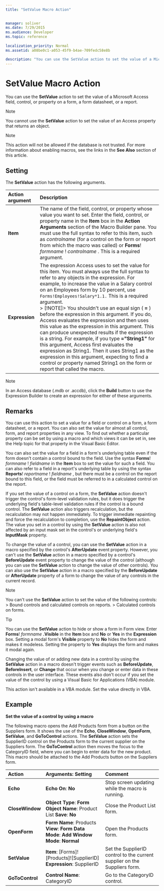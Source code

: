```yaml
---
title: "SetValue Macro Action"
 
 
manager: soliver
ms.date: 7/29/2015
ms.audience: Developer
ms.topic: reference
  
localization_priority: Normal
ms.assetid: a08be0c1-a053-45f9-b4ae-709fedc58e8b

description: "You can use the SetValue action to set the value of a Microsoft Access field, control, or property on a form, a form datasheet, or a report."
---
```


# SetValue Macro Action

You can use the **SetValue** action to set the value of a Microsoft Access field, control, or property on a form, a form datasheet, or a report. 
  
> [!NOTE]
> You cannot use the **SetValue** action to set the value of an Access property that returns an object. 
  
> [!NOTE]
> This action will not be allowed if the database is not trusted. For more information about enabling macros, see the links in the **See Also** section of this article. 
  
## Setting

The **SetValue** action has the following arguments. 
  
|**Action argument**|**Description**|
|:-----|:-----|
|**Item** <br/> |The name of the field, control, or property whose value you want to set. Enter the field, control, or property name in the **Item** box in the **Action Arguments** section of the Macro Builder pane. You must use the full syntax to refer to this item, such as  *controlname*  (for a control on the form or report from which the macro was called) or **Forms**! *formname*  !  *controlname*  . This is a required argument.  <br/> |
|**Expression** <br/> |The expression Access uses to set the value for this item. You must always use the full syntax to refer to any objects in the expression. For example, to increase the value in a Salary control on an Employees form by 10 percent, use  `Forms!Employees!Salary*1.1.` This is a required argument.  <br/> > [!NOTE]> You shouldn't use an equal sign ( **=** ) before the expression in this argument. If you do, Access evaluates the expression and then uses this value as the expression in this argument. This can produce unexpected results if the expression is a string.            For example, if you type **="String1"** for this argument, Access first evaluates the expression as String1. Then it uses String1 as the expression in this argument, expecting to find a control or property named String1 on the form or report that called the macro.  <br/> |
   
> [!NOTE]
> In an Access database (.mdb or .accdb), click the **Build** button to use the Expression Builder to create an expression for either of these arguments. 
  
## Remarks

You can use this action to set a value for a field or control on a form, a form datasheet, or a report. You can also set the value for almost all control, form, and report properties in any view. To find out whether a particular property can be set by using a macro and which views it can be set in, see the Help topic for that property in the Visual Basic Editor.
  
You can also set the value for a field in a form's underlying table even if the form doesn't contain a control bound to the field. Use the syntax **Forms**! *formname*  !  *fieldname*  in the **Item** box to set the value for such a field. You can also refer to a field in a report's underlying table by using the syntax **Reports**! *reportname*  !  *fieldname*  , but there must be a control on the report bound to this field, or the field must be referred to in a calculated control on the report. 
  
If you set the value of a control on a form, the **SetValue** action doesn't trigger the control's form-level validation rules, but it does trigger the underlying field's table-level validation rules if the control is a bound control. The **SetValue** action also triggers recalculation, but the recalculation may not happen immediately. To trigger immediate repainting and force the recalculation to completion, use the **RepaintObject** action. The value you set in a control by using the **SetValue** action is also not affected by an input mask set in the control's or underlying field's **InputMask** property. 
  
To change the value of a control, you can use the **SetValue** action in a macro specified by the control's **AfterUpdate** event property. However, you can't use the **SetValue** action in a macro specified by a control's **BeforeUpdate** event property to change the value of the control (although you can use the **SetValue** action to change the value of other controls). You can also use the **SetValue** action in a macro specified by the **BeforeUpdate** or **AfterUpdate** property of a form to change the value of any controls in the current record. 
  
> [!NOTE]
>  You can't use the **SetValue** action to set the value of the following controls: >  Bound controls and calculated controls on reports. >  Calculated controls on forms. 
  
> [!TIP]
> You can use the **SetValue** action to hide or show a form in Form view. Enter **Forms**! *formname* **.Visible** in the **Item** box and **No** or **Yes** in the **Expression** box. Setting a modal form's **Visible** property to **No** hides the form and makes it modeless. Setting the property to **Yes** displays the form and makes it modal again. 
  
Changing the value of or adding new data in a control by using the **SetValue** action in a macro doesn't trigger events such as **BeforeUpdate**, **BeforeInsert**, or **Change** that occur when you change or enter data in these controls in the user interface. These events also don't occur if you set the value of the control by using a Visual Basic for Applications (VBA) module. 
  
This action isn't available in a VBA module. Set the value directly in VBA.
  
## Example

 **Set the value of a control by using a macro**
  
The following macro opens the Add Products form from a button on the Suppliers form. It shows the use of the **Echo**, **CloseWindow**, **OpenForm**, **SetValue**, and **GoToControl** actions. The **SetValue** action sets the SupplierID control on the Products form to the current supplier on the Suppliers form. The **GoToControl** action then moves the focus to the CategoryID field, where you can begin to enter data for the new product. This macro should be attached to the Add Products button on the Suppliers form. 
  
|**Action**|**Arguments: Setting**|**Comment**|
|:-----|:-----|:-----|
|**Echo** <br/> |**Echo On**: **No** <br/> |Stop screen updating while the macro is running.  <br/> |
|**CloseWindow** <br/> |**Object Type**: **Form** **Object Name**: Product List **Save**: **No** <br/> |Close the Product List form.  <br/> |
|**OpenForm** <br/> |**Form Name**: Products **View**: **Form** **Data Mode**: **Add** **Window Mode**: **Normal** <br/> |Open the Products form.  <br/> |
|**SetValue** <br/> |**Item**: [Forms]![Products]![SupplierID] **Expression**: SupplierID  <br/> |Set the SupplierID control to the current supplier on the Suppliers form.  <br/> |
|**GoToControl** <br/> |**Control Name**: CategoryID  <br/> |Go to the CategoryID control.  <br/> |
   


